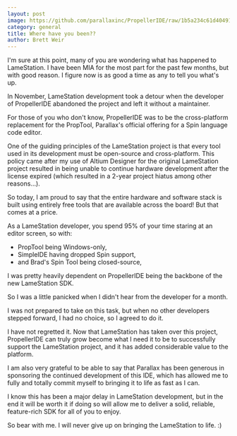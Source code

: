 ```yaml
---
layout: post
image: https://github.com/parallaxinc/PropellerIDE/raw/1b5a234c61d404913879bdf47f766d5ea59fd516/screenshots/ide.png
category: general
title: Where have you been??
author: Brett Weir
---
```


I'm sure at this point, many of you are wondering what has happened to LameStation. I have been MIA for the most part for the past few months, but with good reason. I figure now is as good a time as any to tell you what's up.

In November, LameStation development took a detour when the developer of PropellerIDE abandoned the project and left it without a maintainer.

For those of you who don't know, PropellerIDE was to be the cross-platform replacement for the PropTool, Parallax's official offering for a Spin language code editor.

One of the guiding principles of the LameStation project is that every tool used in its development must be open-source and cross-platform. This policy came after my use of Altium Designer for the original LameStation project resulted in being unable to continue hardware development after the license expired (which resulted in a 2-year project hiatus among other reasons...).

So today, I am proud to say that the entire hardware and software stack is built using entirely free tools that are available across the board! But that comes at a price.

As a LameStation developer, you spend 95% of your time staring at an editor screen, so with:

- PropTool being Windows-only,
- SimpleIDE having dropped Spin support,
- and Brad's Spin Tool being closed-source,

I was pretty heavily dependent on PropellerIDE being the backbone of the new LameStation SDK.

So I was a little panicked when I didn't hear from the developer for a month.

I was not prepared to take on this task, but when no other developers stepped forward, I had no choice, so I agreed to do it.

I have not regretted it. Now that LameStation has taken over this project, PropellerIDE can truly grow become what I need it to be to successfully support the LameStation project, and it has added considerable value to the platform.

I am also very grateful to be able to say that Parallax has been generous in sponsoring the continued development of this IDE, which has allowed me to fully and totally commit myself to bringing it to life as fast as I can.

I know this has been a major delay in LameStation development, but in the end it will be worth it if doing so will allow me to deliver a solid, reliable, feature-rich SDK for all of you to enjoy.

So bear with me. I will never give up on bringing the LameStation to life. :)
